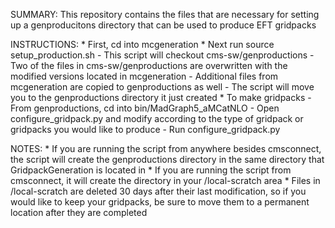 SUMMARY:
This repository contains the files that are necessary for setting up a genproducitons directory that can be used to produce EFT gridpacks

INSTRUCTIONS: 
    * First, cd into mcgeneration
    * Next run source setup_production.sh
        - This script will checkout cms-sw/genproductions
        - Two of the files in cms-sw/genproductions are overwritten with the modified versions located in mcgeneration
        - Additional files from mcgeneration are copied to genproductions as well
        - The script will move you to the genproductions directory it just created
    * To make gridpacks
        - From genproductions, cd into bin/MadGraph5_aMCatNLO
        - Open configure_gridpack.py and modify according to the type of gridpack or gridpacks you would like to produce 
        - Run configure_gridpack.py

NOTES:
    * If you are running the script from anywhere besides cmsconnect, the script will create the genproductions directory in the same directory that GridpackGeneration is located in
    * If you are running the script from cmsconnect, it will create the directory in your /local-scratch area
    * Files in /local-scratch are deleted 30 days after their last modification, so if you would like to keep your gridpacks, be sure to move them to a permanent location after they are completed


